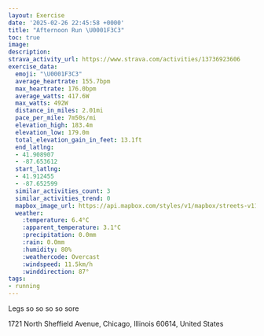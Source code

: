 ```yaml
---
layout: Exercise
date: '2025-02-26 22:45:58 +0000'
title: "Afternoon Run \U0001F3C3"
toc: true
image:
description:
strava_activity_url: https://www.strava.com/activities/13736923606
exercise_data:
  emoji: "\U0001F3C3"
  average_heartrate: 155.7bpm
  max_heartrate: 176.0bpm
  average_watts: 417.6W
  max_watts: 492W
  distance_in_miles: 2.01mi
  pace_per_mile: 7m50s/mi
  elevation_high: 183.4m
  elevation_low: 179.0m
  total_elevation_gain_in_feet: 13.1ft
  end_latlng:
  - 41.908907
  - -87.653612
  start_latlng:
  - 41.912455
  - -87.652599
  similar_activities_count: 3
  similar_activities_trend: 0
  mapbox_image_url: https://api.mapbox.com/styles/v1/mapbox/streets-v11/static/path-5+787af2-1.0(q%7Cx~Fri~uOES%40OFMl%40y%40bAw%40H%5BPUD%5BVq%40DSA_BE%7D%40Dm%40%3Fq%40Do%40E_ABa%40IkF%40a%40Ai%40%40eECqAGwAAs%40BSXGTIrACZ%40bAIlACd%40Bl%40G%60ABj%40CjA%40l%40ClB%3F~AEbABv%40Cr%40IxAEj%40%40j%40APEd%40H~AAtAC%5C%40FHFdBEvBF%7CG%3FvABlFCrA%40ABh%40CNCF%5BHSJkB%60Bw%40%5CW%5C%5Dp%40%7D%40n%40sB%60BCJNp%40b%40nA_%40h%40_%40%5EcA~%40a%40V%40DXYJACDMLMZq%40ZOJ%5Db%40q%40%5Cg%40f%40KFIBABLIt%40%7D%40NKP_%40LEJ%40DA%5E%5Bf%40Uf%40u%40KD%5DTYBULkAdAaAp%40g%40%5Ca%40LGF),pin-s-s+e5b22e(-87.65098,41.91193),pin-s-f+89ae00(-87.65261,41.90792999999998)/auto/800x800?access_token=pk.eyJ1Ijoiam9zaGJlY2ttYW4iLCJhIjoiY205eWR2aDd1MWZ6djJrbXc4a3M0bWZleiJ9.XiG9OWkNcZk2QzjJbxLB4A
  weather:
    :temperature: 6.4°C
    :apparent_temperature: 3.1°C
    :precipitation: 0.0mm
    :rain: 0.0mm
    :humidity: 80%
    :weathercode: Overcast
    :windspeed: 11.5km/h
    :winddirection: 87°
tags:
- running
---
```

Legs so so so so sore

1721 North Sheffield Avenue, Chicago, Illinois 60614, United States
